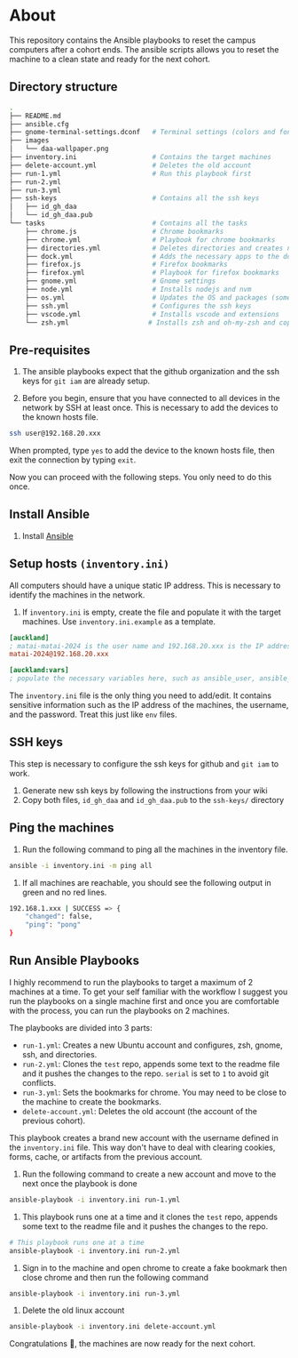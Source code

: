 # About

This repository contains the Ansible playbooks to reset the campus computers after a cohort ends.
The ansible scripts allows you to reset the machine to a clean state and ready for the next cohort.

## Directory structure

```sh
.
├── README.md
├── ansible.cfg
├── gnome-terminal-settings.dconf   # Terminal settings (colors and fonts)
├── images
│   └── daa-wallpaper.png
├── inventory.ini                   # Contains the target machines
├── delete-account.yml              # Deletes the old account
├── run-1.yml                       # Run this playbook first
├── run-2.yml
├── run-3.yml
├── ssh-keys                        # Contains all the ssh keys
│   ├── id_gh_daa
│   └── id_gh_daa.pub
└── tasks                           # Contains all the tasks
    ├── chrome.js                   # Chrome bookmarks
    ├── chrome.yml                  # Playbook for chrome bookmarks
    ├── directories.yml             # Deletes directories and creates new ones
    ├── dock.yml                    # Adds the necessary apps to the dock
    ├── firefox.js                  # Firefox bookmarks
    ├── firefox.yml                 # Playbook for firefox bookmarks
    ├── gnome.yml                   # Gnome settings
    ├── node.yml                    # Installs nodejs and nvm
    ├── os.yml                      # Updates the OS and packages (sometimes it fails)
    ├── ssh.yml                     # Configures the ssh keys
    ├── vscode.yml                  # Installs vscode and extensions
    └── zsh.yml                    # Installs zsh and oh-my-zsh and copies the zshrc file
```

## Pre-requisites

1. The ansible playbooks expect that the github organization and the ssh keys for `git iam` are already setup.

2. Before you begin, ensure that you have connected to all devices in the network by SSH at least once. This is necessary to add the devices to the known hosts file.

```sh
ssh user@192.168.20.xxx
```

When prompted, type `yes` to add the device to the known hosts file, then exit the connection by typing `exit`.

Now you can proceed with the following steps. You only need to do this once.

## Install Ansible

1. Install [Ansible](https://docs.ansible.com/ansible/latest/installation_guide/intro_installation.html)

## Setup hosts `(inventory.ini)`

All computers should have a unique static IP address. This is necessary to
identify the machines in the network.

1. If `inventory.ini` is empty, create the file and populate it with the target machines. Use `inventory.ini.example` as a template.

```ini
[auckland]
; matai-matai-2024 is the user name and 192.168.20.xxx is the IP address of the machine, where xxx is the unique number for the machine.
matai-2024@192.168.20.xxx

[auckland:vars]
; populate the necessary variables here, such as ansible_user, ansible_ssh_pass, etc.
```

The `inventory.ini` file is the only thing you need to add/edit. It contains sensitive information such as the IP address of the machines, the username, and the password.
Treat this just like `env` files.

## SSH keys

This step is necessary to configure the ssh keys for github and `git iam` to work.

1. Generate new ssh keys by following the instructions from your wiki
2. Copy both files, `id_gh_daa` and `id_gh_daa.pub` to the `ssh-keys/` directory

## Ping the machines

1. Run the following command to ping all the machines in the inventory file.

```sh
ansible -i inventory.ini -m ping all
```

1. If all machines are reachable, you should see the following output in green
   and no red lines.

```sh
192.168.1.xxx | SUCCESS => {
    "changed": false,
    "ping": "pong"
}
```

## Run Ansible Playbooks

I highly recommend to run the playbooks to target a maximum of 2 machines at a time.
To get your self familiar with the workflow I suggest you run the playbooks on a single
machine first and once you are comfortable with the process, you can run the playbooks on 2 machines.

The playbooks are divided into 3 parts:

- `run-1.yml`: Creates a new Ubuntu account and configures, zsh, gnome, ssh, and directories.
- `run-2.yml`: Clones the `test` repo, appends some text to the readme file and it pushes the changes to the repo. `serial` is set to `1` to avoid git conflicts.
- `run-3.yml`: Sets the bookmarks for chrome. You may need to be close to the machine to create the bookmarks.
- `delete-account.yml`: Deletes the old account (the account of the previous cohort).

This playbook creates a brand new account with the username defined in the
`inventory.ini` file. This way don't have to deal with clearing cookies, forms,
cache, or artifacts from the previous account.

1. Run the following command to create a new account and move to the next once the playbook is done

```sh
ansible-playbook -i inventory.ini run-1.yml
```

1. This playbook runs one at a time and it clones the `test` repo, appends some text to the readme file and it pushes the changes to the repo.

```sh
# This playbook runs one at a time
ansible-playbook -i inventory.ini run-2.yml
```

1. Sign in to the machine and open chrome to create a fake bookmark then close chrome and then run the following command

```sh
ansible-playbook -i inventory.ini run-3.yml
```

1. Delete the old linux account

```sh
ansible-playbook -i inventory.ini delete-account.yml
```

Congratulations 🎉, the machines are now ready for the next cohort.
